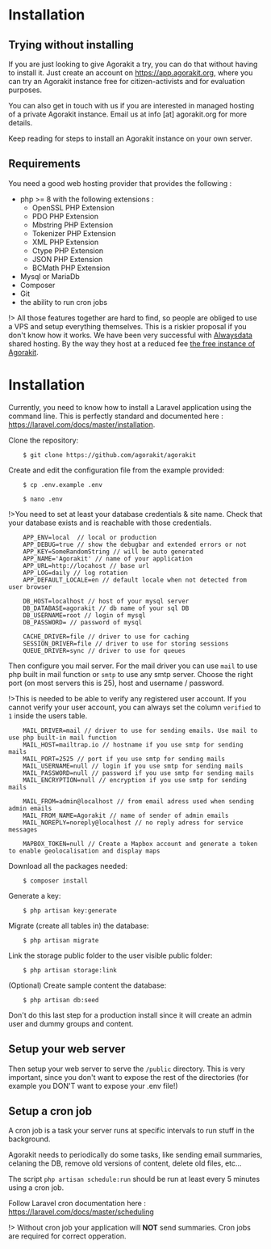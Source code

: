 # Installation

## Trying without installing 

If you are just looking to give Agorakit a try, you can do that without having to install it. Just create an account on <https://app.agorakit.org>, where you can try an Agorakit instance free for citizen-activists and for evaluation purposes.

You can also get in touch with us if you are interested in managed hosting of a private Agorakit instance. Email us at info [at] agorakit.org for more details.

Keep reading for steps to install an Agorakit instance on your own server.

## Requirements

You need a good web hosting provider that provides the following :

- php >= 8 with the following extensions :
    - OpenSSL PHP Extension
    - PDO PHP Extension
    - Mbstring PHP Extension
    - Tokenizer PHP Extension
    - XML PHP Extension
    - Ctype PHP Extension
    - JSON PHP Extension
    - BCMath PHP Extension
- Mysql or MariaDb
- Composer
- Git
- the ability to run cron jobs

!> All those features together are hard to find, so people are obliged to use a VPS and setup everything themselves. This is a riskier proposal if you don't know how it works. We have been very successful with [Alwaysdata](https://www.alwaysdata.com) shared hosting. By the way they host at a reduced fee [the free instance of Agorakit](https://app.agorakit.org).


# Installation

Currently, you need to know how to install a Laravel application using the command line.
This is perfectly standard and documented here : https://laravel.com/docs/master/installation.



Clone the repository:

        $ git clone https://github.com/agorakit/agorakit


Create and edit the configuration file from the example provided:

        $ cp .env.example .env
        
        $ nano .env


!>You need to set at least your database credentials & site name. Check that your database exists and is reachable with those credentials.


        APP_ENV=local  // local or production
        APP_DEBUG=true // show the debugbar and extended errors or not
        APP_KEY=SomeRandomString // will be auto generated
        APP_NAME='Agorakit' // name of your application
        APP_URL=http://locahost // base url
        APP_LOG=daily // log rotation
        APP_DEFAULT_LOCALE=en // default locale when not detected from user browser

        DB_HOST=localhost // host of your mysql server
        DB_DATABASE=agorakit // db name of your sql DB
        DB_USERNAME=root // login of mysql
        DB_PASSWORD= // password of mysql

        CACHE_DRIVER=file // driver to use for caching
        SESSION_DRIVER=file // driver to use for storing sessions
        QUEUE_DRIVER=sync // driver to use for queues


Then configure you mail server. For the mail driver you can use `mail` to use php built in mail function or `smtp` to use any smtp server. Choose the right port (on most servers this is 25), host and username / password.

!>This is needed to be able to verify any registered user account. If you cannot verify your user account, you can always set the column `verified` to `1` inside the users table.


        MAIL_DRIVER=mail // driver to use for sending emails. Use mail to use php built-in mail function
        MAIL_HOST=mailtrap.io // hostname if you use smtp for sending mails
        MAIL_PORT=2525 // port if you use smtp for sending mails
        MAIL_USERNAME=null // login if you use smtp for sending mails
        MAIL_PASSWORD=null // password if you use smtp for sending mails
        MAIL_ENCRYPTION=null // encryption if you use smtp for sending mails

        MAIL_FROM=admin@localhost // from email adress used when sending admin emails
        MAIL_FROM_NAME=Agorakit // name of sender of admin emails
        MAIL_NOREPLY=noreply@localhost // no reply adress for service messages

        MAPBOX_TOKEN=null // Create a Mapbox account and generate a token to enable geolocalisation and display maps



Download all the packages needed:

        $ composer install

Generate a key:

        $ php artisan key:generate

Migrate (create all tables in) the database:

        $ php artisan migrate

 Link the storage public folder to the user visible public folder:

        $ php artisan storage:link

(Optional) Create sample content the database:

        $ php artisan db:seed

Don't do this last step for a production install since it will create an admin user and dummy groups and content.


## Setup your web server

Then setup your web server to serve the `/public` directory. This is very important, since you don't want to expose the rest of the directories (for example you DON'T want to expose your .env file!)


## Setup a cron job

A cron job is a task your server runs at specific intervals to run stuff in the background.

Agorakit needs to periodically do some tasks, like sending email summaries, celaning the DB, remove old versions of content, delete old files, etc...

The script `php artisan schedule:run` should be run at least every 5 minutes using a cron job.

Follow Laravel cron documentation here : https://laravel.com/docs/master/scheduling


!> Without cron job your application will **NOT** send summaries. Cron jobs are required for correct opperation.

